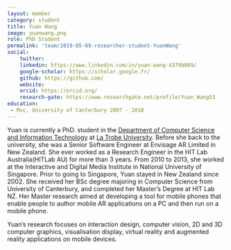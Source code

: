 ```yaml
---
layout: member
category: student
title: Yuan Wang
image: yuanwang.png
role: PhD Student
permalink: 'team/2019-05-09-researcher-student-YuanWang'
social:
    twitter: 
    linkedin: https://www.linkedin.com/in/yuan-wang-4379b869/
    google-scholar: https://scholar.google.fr/
    github: https://github.com/
    website:
    orcid: https://orcid.org/
    research-gate: https://www.researchgate.net/profile/Yuan_Wang53
education:
 - Msc, University of Canterbury 2007 - 2010 
---
```


Yuan is currently a PhD. student in the [Department of Computer Science and Information Technology](https://www.latrobe.edu.au/computer-science-and-information-technology) at [La Trobe University](https://www.latrobe.edu.au/). Before she back to the university, she was a Senior Software Engineer at Envisage AR Limited in New Zealand. She ever worked as a Research Engineer in the HIT Lab Australia(HITLab AU) for more than 3 years. From 2010 to 2013, she worked at the Interactive and Digital Media Institute in National University of Singapore. Prior to going to Singapore, Yuan stayed in New Zealand since 2002. She received her BSc degree majoring in Computer Science from University of Canterbury, and completed her Master’s Degree at HIT Lab NZ. Her Master research aimed at developing a tool for mobile phones that enable people to author mobile AR applications on a PC and then run on a mobile phone.

Yuan’s research focuses on interaction design, computer vision, 2D and 3D computer graphics, visualisation display, virtual reality and augmented reality applications on mobile devices. 